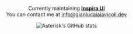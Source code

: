 
<p align="center">
  Currently maintaining <a href="https://github.com/unovue/inspira-ui"><strong>Inspira UI</strong></a><br>
  You can contact me at <a href="mailto:info@gianlucaiaiavicoli.dev">info@gianlucaiaiavicoli.dev</a><br>
</p>


<p align="center">
  <img src="https://github-readme-stats-kalix127.vercel.app/api?username=kalix127&show_icons=true&theme=radical&bg_color=00000000&number_format=long&show=prs_merged,reviews" alt="Asterisk's GitHub stats"/>
</p>

